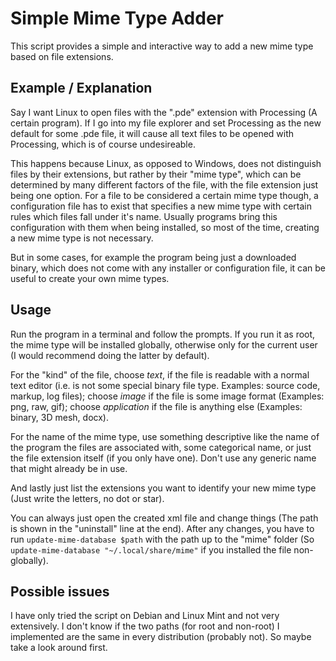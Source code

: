# Simple Mime Type Adder

This script provides a simple and interactive way to add a new mime type based on file extensions.

## Example / Explanation

Say I want Linux to open files with the ".pde" extension with Processing (A certain program). If I go into my file explorer and set Processing as the new default for some .pde file, it will cause all text files to be opened with Processing, which is of course undesireable.

This happens because Linux, as opposed to Windows, does not distinguish files by their extensions, but rather by their "mime type", which can be determined by many different factors of the file, with the file extension just being one option. For a file to be considered a certain mime type though, a configuration file has to exist that specifies a new mime type with certain rules which files fall under it's name. Usually programs bring this configuration with them when being installed, so most of the time, creating a new mime type is not necessary.

But in some cases, for example the program being just a downloaded binary, which does not come with any installer or configuration file, it can be useful to create your own mime types.

## Usage

Run the program in a terminal and follow the prompts. If you run it as root, the mime type will be installed globally, otherwise only for the current user (I would recommend doing the latter by default).

For the "kind" of the file, choose *text*, if the file is readable with a normal text editor (i.e. is not some special binary file type. Examples: source code, markup, log files); choose *image* if the file is some image format (Examples: png, raw, gif); choose *application* if the file is anything else (Examples: binary, 3D mesh, docx).

For the name of the mime type, use something descriptive like the name of the program the files are associated with, some categorical name, or just the file extension itself (if you only have one). Don't use any generic name that might already be in use.

And lastly just list the extensions you want to identify your new mime type (Just write the letters, no dot or star).

You can always just open the created xml file and change things (The path is shown in the "uninstall" line at the end). After any changes, you have to run `update-mime-database $path` with the path up to the "mime" folder (So `update-mime-database "~/.local/share/mime"` if you installed the file non-globally).

## Possible issues

I have only tried the script on Debian and Linux Mint and not very extensively. I don't know if the two paths (for root and non-root) I implemented are the same in every distribution (probably not). So maybe take a look around first.
